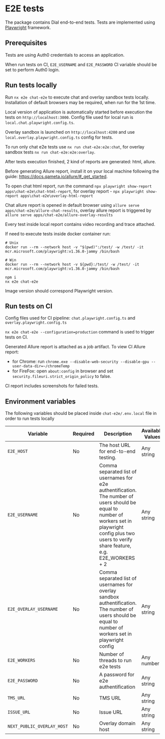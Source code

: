 # E2E tests

The package contains Dial end-to-end tests. Tests are implemented using [Playwright](https://playwright.dev/) framework.

## Prerequisites

Tests are using Auth0 credentials to access an application.

When run tests on CI, `E2E_USERNAME` and `E2E_PASSWORD` CI variable should be set to perform Auth0 login.

## Run tests locally

Run `nx e2e chat-e2e` to execute chat and overlay sandbox tests locally.
Installation of default browsers may be required, when run for the 1st time.

Local version of application is automatically started before execution the tests on `http://localhost:3000`.
Config file used for local run is `local.chat.playwright.config.ts`.

Overlay sandbox is launched on `http://localhost:4200` and use `local.overlay.playwright.config.ts` config for tests.

To run only chat e2e tests use `nx run chat-e2e:e2e:chat`, for overlay sandbox tests `nx run chat-e2e:e2e:overlay`.

After tests execution finished, 2 kind of reports are generated: html, allure.

Before generating Allure report, install it on your local machine following the guide: https://docs.qameta.io/allure/#_get_started.

To open chat html report, run the command `npx playwright show-report apps\chat-e2e\chat-html-report`, for overlay report - `npx playwright show-report apps\chat-e2e\overlay-html-report`

Chat allure report is opened in default browser using `allure serve apps/chat-e2e/allure-chat-results`, overlay allure report is triggered by `allure serve apps/chat-e2e/allure-overlay-results`

Every test inside local report contains video recording and trace attached.

If need to execute tests inside docker container run:

```
# Unix
docker run --rm --network host -v "$(pwd)":/test/ -w /test/ -it mcr.microsoft.com/playwright:v1.36.0-jammy /bin/bash

# Win
docker run --rm --network host -v ${pwd}:/test/ -w /test/ -it mcr.microsoft.com/playwright:v1.36.0-jammy /bin/bash

npm i
nx e2e chat-e2e
```

Image version should correspond Playwright version.

## Run tests on CI

Config files used for CI pipeline: `chat.playwright.config.ts` and `overlay.playwright.config.ts`

`nx e2e chat-e2e --configuration=production` command is used to trigger tests on CI.

Generated Allure report is attached as a job artifact.
To view CI Allure report:

- for Chrome: run `chrome.exe --disable-web-security --disable-gpu --user-data-dir=~/chromeTemp`
- for FireFox: open `about:config` in browser and set `security.fileuri.strict_origin_policy` to false.

CI report includes screenshots for failed tests.

## Environment variables

The following variables should be placed inside `chat-e2e/.env.local` file in order to run tests locally

| Variable                   | Required | Description                                                                                                                                                                                                | Available Values | Default values |
| -------------------------- | -------- | ---------------------------------------------------------------------------------------------------------------------------------------------------------------------------------------------------------- | ---------------- | -------------- |
| `E2E_HOST`                 | No       | The host URL for end-to-end testing.                                                                                                                                                                       | Any string       |                |
| `E2E_USERNAME`             | No       | Comma separated list of usernames for e2e authentification. The number of users should be equal to number of workers set in playwright config plus two users to verify share feature, e.g. E2E_WORKERS + 2 | Any string       |                |
| `E2E_OVERLAY_USERNAME`     | No       | Comma separated list of usernames for overlay sandbox authentification. The number of users should be equal to number of workers set in playwright config                                                  | Any string       |                |
| `E2E_WORKERS`              | No       | Number of threads to run e2e tests                                                                                                                                                                         | Any number       |                |
| `E2E_PASSWORD`             | No       | A password for e2e authentification                                                                                                                                                                        | Any string       |                |
| `TMS_URL`                  | No       | TMS URL                                                                                                                                                                                                    | Any string       |                |
| `ISSUE_URL`                | No       | Issue URL                                                                                                                                                                                                  | Any string       |                |
| `NEXT_PUBLIC_OVERLAY_HOST` | No       | Overlay domain host                                                                                                                                                                                        | Any string       |                |
